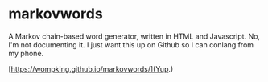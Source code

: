 # markovwords
A Markov chain-based word generator, written in HTML and Javascript.
No, I'm not documenting it. I just want this up on Github so I can conlang from my phone.

[https://wompking.github.io/markovwords/](Yup.)
